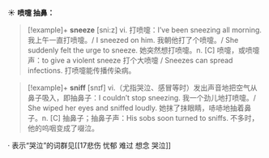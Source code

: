 ☀ <span class="category">**喷嚏 抽鼻：**</span>
>[!example]+ <span class="vocabulary">**sneeze**</span> [sni:z] 
> <span class="definition">vi. 打喷嚏：</span>I’ve been sneezing all morning. 我上午一直打喷嚏。/ I sneezed on him. 我朝他打了个喷嚏。/ She suddenly felt the urge to sneeze. 她突然想打喷嚏。<span class="definition">n. [C] 喷嚏，或喷嚏声：</span>to give a violent sneeze 打个大喷嚏 / Sneezes can spread infections. 打喷嚏能传播传染病。

>[!example]+ <span class="vocabulary">**sniff**</span> [snɪf] 
> <span class="definition">vi.（尤指哭泣、感冒等时）发出声音地把空气从鼻子吸入，即抽鼻子：</span>I couldn’t stop sneezing. 我一个劲儿地打喷嚏。/ She wiped her eyes and sniffed loudly. 她抹了抹眼睛，哧哧地抽着鼻子。<span class="definition">n. [C] 抽鼻子；抽鼻子声：</span>His sobs soon turned to sniffs. 不多时，他的呜咽变成了啜泣。 

· 表示“哭泣”的词群见[[17悲伤 忧郁 难过 想念 哭泣]]
